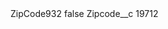 <?xml version="1.0" encoding="UTF-8"?>
<CustomMetadata xmlns="http://soap.sforce.com/2006/04/metadata" xmlns:xsi="http://www.w3.org/2001/XMLSchema-instance" xmlns:xsd="http://www.w3.org/2001/XMLSchema">
    <label>ZipCode932</label>
    <protected>false</protected>
    <values>
        <field>Zipcode__c</field>
        <value xsi:type="xsd:string">19712</value>
    </values>
</CustomMetadata>
